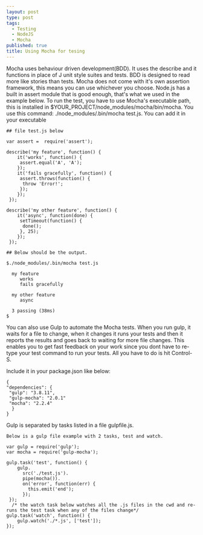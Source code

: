 ```yaml
---
layout: post
type: post
tags: 
  - Testing
  - NodeJS
  - Mocha
published: true
title: Using Mocha for tesing
---
```

 Mocha uses behaviour driven development(BDD). It uses the describe and it functions in place of J unit style suites and tests. BDD is designed to read more like stories than tests. Mocha does not come with it's own assertion framework, this means you can use whichever you choose. Node.js  has a built in assert module that is good enough, that's what we used in the example below. 
 To run the test, you have to use Mocha's executable path, this is installed in     $YOUR_PROJECT/node_modules/mocha/bin/mocha. You use this command:    ./node_modules/.bin/mocha test.js. You can add it in your executable


    ## file test.js below

    var assert =  require('assert');

    describe('my feature', function() {
        it('works', function() {
         assert.equal('A', 'A');
        });
        it('fails gracefully', function() {
         assert.throws(function() {
          throw 'Error!';
         });
        });
     });

    describe('my other feature', function() {
        it('async', function(done) {
         setTimeout(function() {
          done();
         }, 25);
        });
     });

    ## Below should be the output.

    $./node_modules/.bin/mocha test.js

      my feature
         works
         fails gracefully
  
      my other feature
         async

      3 passing (38ms)
    $

You can also use Gulp to automate the Mocha tests. When you run gulp, it waits for a file to change, when it changes it runs your tests and then it reports the results and goes back to waiting for more file changes. This enables you to get fast feedback on your work since you dont have to re-type your test command to run your tests. All you have to do is hit Control-S.

Include it in your package.json like below:

    {
    "dependencies": {
     "gulp": "3.8.11",
     "gulp-mocha": "2.0.1"
     "mocha": "2.2.4"
      }
    }

Gulp is separated by tasks listed in a file gulpfile.js.

    Below is a gulp file example with 2 tasks, test and watch.

    var gulp = require('gulp');
    var mocha = require('gulp-mocha');

    gulp.task('test', function() {
        gulp.
          src('./test.js').
          pipe(mocha()).
          on('error', function(err) {
            this.emit('end');
          });
     });
      /* the watch task below watches all the .js files in the cwd and re-runs the test task when any of the files change*/
    gulp.task('watch', function() {
        gulp.watch('./*.js', ['test']);
    });

